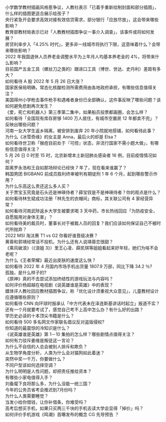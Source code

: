 小学数学教材插画风格惹争议，人教社表示「已着手重新绘制封面和部分插图」，什么样的插图更适合展示给孩子？  
央行紧急开会要求高效对接有效信贷需求，部分银行「应放尽放」，这会带来哪些影响？  
教育部教材局表示已对「人教教材插图争议一事介入调查」，该事件或将如何发展？  
房贷利率步入「4.25% 时代」，更多非一线城市将执行下限，这意味着什么？会带来哪些影响？  
2022 年我国退休人员养老金调整水平为上年月人均基本养老金的 4%，将带来什么影响？  
目前国产五金工具（螺丝刀之类的）跟进口工具（博世、世达、史丹利）差距有多大？  
如何看待 A 股 2022 年 5 月 26 日大涨？  
国家医保局明确，常态化核酸检测所需费用由各地政府承担，有哪些信息值得关注？  
美国得州小学枪击事件枪手和遇难者身份已全部确认，这件事反映了哪些问题？该如何避免悲剧再次发生？  
《爱，死亡和机器人》第三季第二集中，如果船员投票都画圈，会怎么样？  
如何看待「全国现有库存房够 1400 万人居住，有城市空置房 12 年都卖不完」？反映出哪些问题？  
河南一女大学生返乡隔离，被安排到废弃 20 年小院就地搭铺，如何看待此事？  
为什么《冰雪奇缘》的女主是 Anna，最后火的却是 Elsa？  
如何看待世卫称「猴痘目前处于『可控』状态，非流行国家不需小题大做」，有哪些信息值得关注？  
5 月 26 日 0 时至 15 时，北京新增本土新冠肺炎感染者 16 例，目前疫情情况如何？  
距离罗永浩和王自如那场辩论已经快 7 年了，现在看来谁赢了？  
韩国男团 BIGBANG 前成员胜利终审被判有期徒刑 1 年 6 个月，起到哪些警示作用？  
为什么乐高这么贵还这么多人买？  
关于贾宝玉究竟是石头还是神瑛侍者？薛宝钗是不是神瑛侍者？你的观点是什么？  
如何看待林生斌成功注册「林先生的衣帽间」商标，其关联公司有 4 家经营异常？  
如何看待河南武陟返乡大学生被要求喝 3 天中药，市长热线回应「为防疫安全，自愿服用对身体无害」？  
如何看待美的裁员时，董事长对于被裁人员的回复？我们应该如何保证自己不被时代所抛弃？  
2022 MSI 淘汰赛 T1 vs G2 你看好谁晋级决赛？  
黄蓉和郭靖经常话不投机，为什么还有人说靖蓉恋很甜？  
《乘风破浪》（《浪姐 3》）里王心凌、薛凯琪等姐姐看起来好年轻，她们为啥不会老呢？  
为什么《王者荣耀》最近出皮肤的速度这么快？  
如何看待 2022 年 4 月国内市场手机出货量 1807.9 万部，同比下降 34.2 ％?  
孤独，是什么样子的?  
《原神》真的不去尝试添加终结性的游戏玩法与内容吗？  
如何评价杨超越在电视剧《说英雄谁是英雄》中的表现？  
媒体评人教社回应教材插图争议，称「优化设计须重视大众意见」，儿童教材设计应遵循哪些原则？  
如何看待 CNN 向环球时报承认「中方代表未在泽连斯基讲话时起立」报道不实？  
还有一个月就要考试了，感觉自己考不上高中怎么办？有什么好的出路？  
学历史必读的十本顶尖书籍是什么？  
如何看待 500 多名网文作家联名倡议反对盗版侵权?  
你知道的最震惊的冷知识是什么？  
《说英雄谁是英雄》第 1－10 集拍的怎么样？哪些剧情点值得关注？  
如何有力驳斥姜维是叛徒这一言论？  
为什么不自信的人总会被别人排斥和欺负？  
从生物学角度分析，人类为什么会对猫狗如此着迷？  
突然中奖一千万，你要做什么？  
不同户型该如何选择空调？  
为什么明明是人性问题，却把责任推给资本？  
有哪些小家电值得入手？  
刘备麾下良将那么多，为什么没能一统三国？  
今年的公务员省考会推迟到7月份吗？  
为什么人类需要睡觉？  
当发小给你借钱，让你补借条，你难受吗？  
高考后想买手机，如果只买两三千块的手机去读大学会显得「掉价」吗？  
如何评价手机游戏《鸣潮》首曝发布的概念 CG 先导预告 ？  
